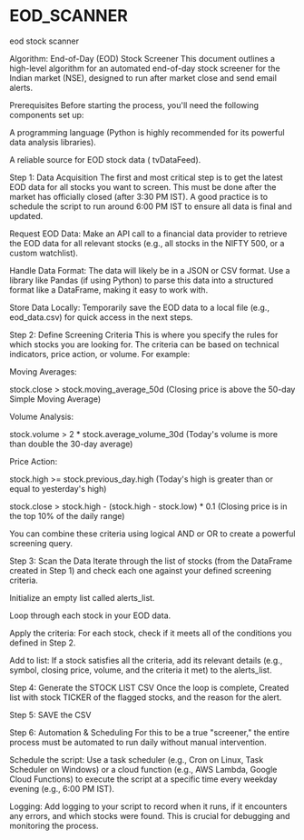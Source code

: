 # EOD_SCANNER
eod stock scanner

Algorithm: End-of-Day (EOD) Stock Screener
This document outlines a high-level algorithm for an automated end-of-day stock screener for the Indian market (NSE), designed to run after market close and send email alerts.

Prerequisites
Before starting the process, you'll need the following components set up:

A programming language (Python is highly recommended for its powerful data analysis libraries).

A reliable source for EOD stock data ( tvDataFeed).
 

Step 1: Data Acquisition
The first and most critical step is to get the latest EOD data for all stocks you want to screen. This must be done after the market has officially closed (after 3:30 PM IST). A good practice is to schedule the script to run around 6:00 PM IST to ensure all data is final and updated.

Request EOD Data: Make an API call to a financial data provider to retrieve the EOD data for all relevant stocks (e.g., all stocks in the NIFTY 500, or a custom watchlist).

Handle Data Format: The data will likely be in a JSON or CSV format. Use a library like Pandas (if using Python) to parse this data into a structured format like a DataFrame, making it easy to work with.

Store Data Locally: Temporarily save the EOD data to a local file (e.g., eod_data.csv) for quick access in the next steps.

Step 2: Define Screening Criteria
This is where you specify the rules for which stocks you are looking for. The criteria can be based on technical indicators, price action, or volume. For example:

Moving Averages:

stock.close > stock.moving_average_50d (Closing price is above the 50-day Simple Moving Average)

Volume Analysis:

stock.volume > 2 * stock.average_volume_30d (Today's volume is more than double the 30-day average)

Price Action:

stock.high >= stock.previous_day.high (Today's high is greater than or equal to yesterday's high)

stock.close > stock.high - (stock.high - stock.low) * 0.1 (Closing price is in the top 10% of the daily range)

You can combine these criteria using logical AND or OR to create a powerful screening query.

Step 3: Scan the Data
Iterate through the list of stocks (from the DataFrame created in Step 1) and check each one against your defined screening criteria.

Initialize an empty list called alerts_list.

Loop through each stock in your EOD data.

Apply the criteria: For each stock, check if it meets all of the conditions you defined in Step 2.

Add to list: If a stock satisfies all the criteria, add its relevant details (e.g., symbol, closing price, volume, and the criteria it met) to the alerts_list.

Step 4: Generate the STOCK LIST CSV
Once the loop is complete, Created list with stock TICKER of the flagged stocks, and the reason for the alert.

Step 5: SAVE the CSV

Step 6: Automation & Scheduling
For this to be a true "screener," the entire process must be automated to run daily without manual intervention.

Schedule the script: Use a task scheduler (e.g., Cron on Linux, Task Scheduler on Windows) or a cloud function (e.g., AWS Lambda, Google Cloud Functions) to execute the script at a specific time every weekday evening (e.g., 6:00 PM IST).

Logging: Add logging to your script to record when it runs, if it encounters any errors, and which stocks were found. This is crucial for debugging and monitoring the process.
